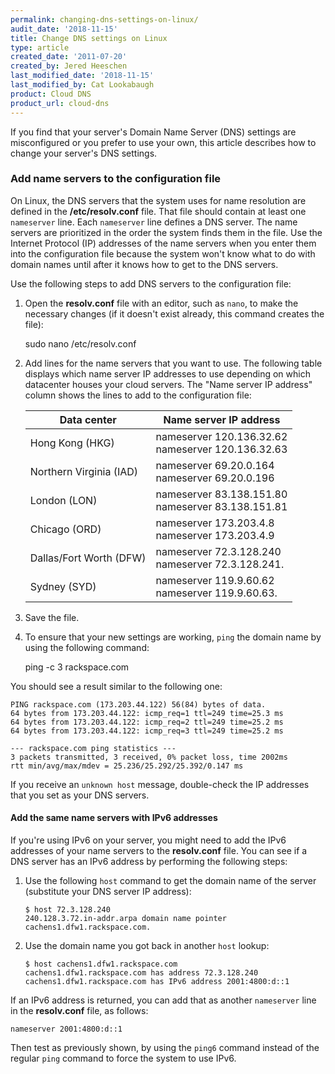 ```yaml
---
permalink: changing-dns-settings-on-linux/
audit_date: '2018-11-15'
title: Change DNS settings on Linux
type: article
created_date: '2011-07-20'
created_by: Jered Heeschen
last_modified_date: '2018-11-15'
last_modified_by: Cat Lookabaugh
product: Cloud DNS
product_url: cloud-dns
---
```


If you find that your server's Domain Name Server (DNS) settings are misconfigured 
or you prefer to use your own, this article describes how to change your server's DNS settings.

### Add name servers to the configuration file

On Linux, the DNS servers that the system uses for name resolution are defined
in the **/etc/resolv.conf** file. That file should contain at least one
`nameserver` line. Each `nameserver` line defines a DNS server. The name
servers are prioritized in the order the system finds them
in the file. Use the Internet Protocol (IP) addresses of the name servers when 
you enter them into the configuration file because the system won't know what to 
do with domain names until after it knows how to get to the DNS servers.

Use the following steps to add DNS servers to the configuration file:

1. Open the **resolv.conf** file with an editor, such as `nano`, to make the
   necessary changes (if it doesn't exist already, this command creates the
   file):

    sudo nano /etc/resolv.conf

2. Add lines for the name servers that you want to use. The following table
   displays which name server IP addresses to use depending on which datacenter
   houses your cloud servers. The "Name server IP address" column shows the
   lines to add to the configuration file:

   | Data center | Name server IP address |
   |---|---|
   | Hong Kong (HKG) | nameserver 120.136.32.62 <br /> nameserver 120.136.32.63 |
   | Northern Virginia (IAD) | nameserver 69.20.0.164 <br /> nameserver 69.20.0.196 |
   | London (LON) | nameserver 83.138.151.80 <br /> nameserver 83.138.151.81 |
   | Chicago (ORD) | nameserver 173.203.4.8 <br /> nameserver 173.203.4.9 |
   | Dallas/Fort Worth (DFW) | nameserver 72.3.128.240 <br /> nameserver 72.3.128.241. |
   | Sydney (SYD) | nameserver 119.9.60.62 <br /> nameserver 119.9.60.63. |

3. Save the file.

4. To ensure that your new settings are working, `ping` the domain name by 
   using the following command:

    ping -c 3 rackspace.com

You should see a result similar to the following one:

    PING rackspace.com (173.203.44.122) 56(84) bytes of data.
    64 bytes from 173.203.44.122: icmp_req=1 ttl=249 time=25.3 ms
    64 bytes from 173.203.44.122: icmp_req=2 ttl=249 time=25.2 ms
    64 bytes from 173.203.44.122: icmp_req=3 ttl=249 time=25.2 ms

    --- rackspace.com ping statistics ---
    3 packets transmitted, 3 received, 0% packet loss, time 2002ms
    rtt min/avg/max/mdev = 25.236/25.292/25.392/0.147 ms

If you receive an `unknown host` message, double-check the IP addresses that
you set as your DNS servers.

#### Add the same name servers with IPv6 addresses

If you're using IPv6 on your server, you might need to add the IPv6
addresses of your name servers to the **resolv.conf** file. You can see if a DNS
server has an IPv6 address by performing the following steps:

1. Use the following `host` command to get the domain name of the server (substitute your DNS server IP address):

       $ host 72.3.128.240
       240.128.3.72.in-addr.arpa domain name pointer cachens1.dfw1.rackspace.com.

2. Use the domain name you got back in another `host` lookup:

       $ host cachens1.dfw1.rackspace.com
       cachens1.dfw1.rackspace.com has address 72.3.128.240
       cachens1.dfw1.rackspace.com has IPv6 address 2001:4800:d::1

If an IPv6 address is returned, you can add that as another `nameserver`
line in the **resolv.conf** file, as follows:

    nameserver 2001:4800:d::1

Then test as previously shown, by using the `ping6` command instead of the
regular `ping` command to force the system to use IPv6.
